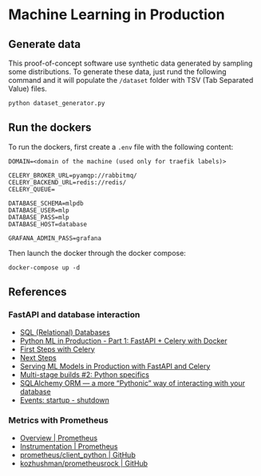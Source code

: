 # Machine Learning in Production 

## Generate data

This proof-of-concept software use synthetic data generated by sampling some distributions. To generate these data, just rund the following command and it will populate the `/dataset` folder with TSV (Tab Separated Value) files.

```
python dataset_generator.py
```


## Run the dockers

To run the dockers, first create a `.env` file with the following content:

```
DOMAIN=<domain of the machine (used only for traefik labels)>

CELERY_BROKER_URL=pyamqp://rabbitmq/
CELERY_BACKEND_URL=redis://redis/
CELERY_QUEUE=

DATABASE_SCHEMA=mlpdb
DATABASE_USER=mlp
DATABASE_PASS=mlp
DATABASE_HOST=database

GRAFANA_ADMIN_PASS=grafana
```

Then launch the docker through the docker compose:

```
docker-compose up -d
```

## References

### FastAPI and database interaction
* [SQL (Relational) Databases](https://fastapi.tiangolo.com/tutorial/sql-databases/)
* [Python ML in Production - Part 1: FastAPI + Celery with Docker](https://denisbrogg.hashnode.dev/python-ml-in-production-part-1-fastapi-celery-with-docker)
* [First Steps with Celery](https://docs.celeryq.dev/en/stable/getting-started/first-steps-with-celery.html)
* [Next Steps](https://docs.celeryq.dev/en/stable/getting-started/next-steps.html)
* [Serving ML Models in Production with FastAPI and Celery](https://towardsdatascience.com/deploying-ml-models-in-production-with-fastapi-and-celery-7063e539a5db)
* [Multi-stage builds #2: Python specifics](https://pythonspeed.com/articles/multi-stage-docker-python/#solution2-virtualenv)
* [SQLAlchemy ORM — a more “Pythonic” way of interacting with your database](https://medium.com/dataexplorations/sqlalchemy-orm-a-more-pythonic-way-of-interacting-with-your-database-935b57fd2d4d)
* [Events: startup - shutdown](https://fastapi.tiangolo.com/advanced/events/)

### Metrics with Prometheus
* [Overview | Prometheus](https://prometheus.io/docs/introduction/overview/)
* [Instrumentation | Prometheus](https://prometheus.io/docs/practices/instrumentation/#counter-vs-gauge-summary-vs-histogram)
* [prometheus/client_python | GitHub](https://github.com/prometheus/client_python)
* [kozhushman/prometheusrock | GitHub](https://github.com/kozhushman/prometheusrock)
